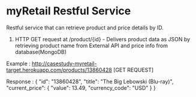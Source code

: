 # myRetail Restful Service
 Restful service that can retrieve product and price details by ID.
 
 1. HTTP GET request at /product/{id} - Delivers product data as JSON by retrieving product name from External API and price info from database(MongoDB)
 
 Example : http://casestudy-myretail-target.herokuapp.com/products/13860428       [GET REQUEST]
 
 Response :
 {
    "id": "13860428",
    "title": "The Big Lebowski (Blu-ray)",
    "current_price": {
        "value": 13.49,
        "currency_code": "USD"
    }
}

 
 
